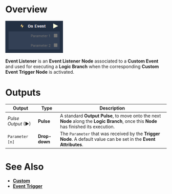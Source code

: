 # Overview

![The Event Listener Node.](../../../.gitbook/assets/node-event-listener.png)

**Event Listener** is an **Event Listener** **Node** associated to a **Custom Event** and used for executing a **Logic Branch** when the corresponding **Custom Event Trigger Node** is activated.




# Outputs

|Output|Type|Description|
|---|---|---|
|*Pulse Output* (►)|**Pulse**|A standard **Output Pulse**, to move onto the next **Node** along the **Logic Branch**, once this **Node** has finished its execution.|
|`Parameter [n]`| **Drop-down** | The `Parameter` that was received by the **Trigger Node**. A default value can be set in the **Event** **Attributes**. |

# See Also

* [**Custom**](README.md)
* [**Event Trigger**](event-trigger.md)


